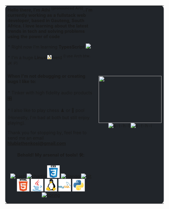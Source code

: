<div style="background-color: #21252a; border-radius: 10px; border-none">
  <table border="0">
    <tr border="0">
      <td width="70%" border="0">
        <strong>Hello there, I'm Athi <sup>(pronounced Arti)</sup>. I'm currently working as a fullstack web developer, based in Gauteng, South Africa. I love learning about the latest trends in tech and solving problems using the power of code</strong>
        <p>* Right now I’m learning <strong>TypesScript </strong><img height="13" src="https://www.vectorlogo.zone/logos/typescriptlang/typescriptlang-icon.svg"></img></p>
        <p>* I'm a huge <strong>Linux</strong> <img height="13" src="https://raw.githubusercontent.com/devicons/devicon/master/icons/linux/linux-original.svg"> nerd</img> <sup>(I use Arch btw. JK :P)<sup></p>
        <h4>When I'm not debugging or creating bugs I like to:</h4>
        <p>* Tinker with high fidelity audio products 🎛️</p>
        <p>* I also like to play chess ♟️ or 🎱 pool (Honestly, I'm bad at both but still enjoy playing).</p>
        <p>Thank you for stopping by, feel free to send me an email <strong> <a href="mailto:hlubiathenkosi@gmail.com">hlubiathenkosi@gmail.com</a></strong></p>
        <h4 align="center">Behold! My arsenal of tools! 🛠️:</h4>
        <p align="center">
          <a href="https://www.gnu.org/software/bash/" target="_blank" rel="noreferrer"><img src="https://www.vectorlogo.zone/logos/gnu_bash/gnu_bash-icon.svg" alt="bash" width="40" height="40"/></a>
          <a href="https://www.chartjs.org" target="_blank" rel="noreferrer"><img src="https://www.chartjs.org/media/logo-title.svg" alt="chartjs" width="40" height="40"/></a>
          <a href="https://www.w3schools.com/css/" target="_blank" rel="noreferrer"><img src="https://raw.githubusercontent.com/devicons/devicon/master/icons/css3/css3-original-wordmark.svg" alt="css3" width="40" height="40"/></a>
          <a href="https://www.djangoproject.com/" target="_blank" rel="noreferrer"><img src="https://cdn.worldvectorlogo.com/logos/django.svg" alt="django" width="40" height="40"/></a>
          <a href="https://git-scm.com/" target="_blank" rel="noreferrer"><img src="https://www.vectorlogo.zone/logos/git-scm/git-scm-icon.svg" alt="git" width="40" height="40"/></a>
          <a href="https://www.w3.org/html/" target="_blank" rel="noreferrer"><img src="https://raw.githubusercontent.com/devicons/devicon/master/icons/html5/html5-original-wordmark.svg" alt="html5" width="40" height="40"/></a>
          <a href="https://www.java.com" target="_blank" rel="noreferrer"><img src="https://raw.githubusercontent.com/devicons/devicon/master/icons/java/java-original.svg" alt="java" width="40" height="40"/></a>
          <a href="https://www.linux.org/" target="_blank" rel="noreferrer"><img src="https://raw.githubusercontent.com/devicons/devicon/master/icons/linux/linux-original.svg" alt="linux" width="40" height="40"/></a>
          <a href="https://www.mysql.com/" target="_blank" rel="noreferrer"><img src="https://raw.githubusercontent.com/devicons/devicon/master/icons/mysql/mysql-original-wordmark.svg" alt="mysql" width="40" height="40"/></a>
          <a href="https://www.python.org" target="_blank" rel="noreferrer"><img src="https://raw.githubusercontent.com/devicons/devicon/master/icons/python/python-original.svg" alt="python" width="40" height="40"/></a>
          <a href="https://spring.io/" target="_blank" rel="noreferrer"><img src="https://www.vectorlogo.zone/logos/springio/springio-icon.svg" alt="spring" width="40" height="40"/></a>
        </p>
      </td>
      <td >
        <img align="right" src="https://media.tenor.com/whgQwNlVvNkAAAAi/xero-code.gif" width="200" height="150"/>
        <p align="center">
          <img src="https://github-readme-stats.vercel.app/api/top-langs?username=a-t-h-i&show_icons=true&locale=en&layout=compact" alt="a-t-h-i"/>
          <img src="https://github-readme-stats.vercel.app/api?username=a-t-h-i&show_icons=true&locale=en" alt="a-t-h-i"/>
        </p>
      </td>
    </tr>
  </table>
</div>
